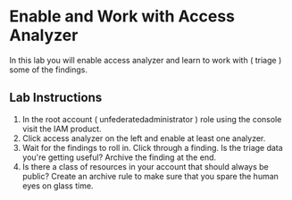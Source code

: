# Enable and Work with Access Analyzer

In this lab you will enable access analyzer and learn to work with ( triage ) some of the findings.

## Lab Instructions

1. In the root account ( unfederatedadministrator ) role using the console visit the IAM product.
2. Click access analyzer on the left and enable at least one analyzer.
3. Wait for the findings to roll in.  Click through a finding.  Is the triage data you're getting useful?  Archive the finding at the end.
4. Is there a class of resources in your account that should always be public?  Create an archive rule to make sure that you spare the human eyes on glass time.  